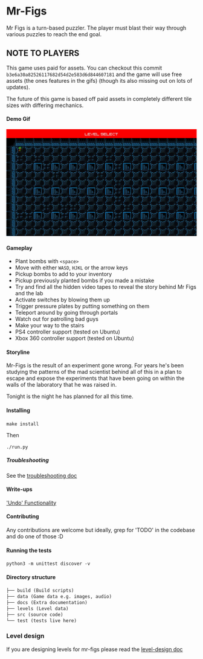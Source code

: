 # Mr-Figs

Mr Figs is a turn-based puzzler.
The player must blast their way through various puzzles to reach the end goal.

## NOTE TO PLAYERS

This game uses paid for assets. You can checkout this commit `b3e6a30a82526117682d54d2e583d6d844607181`
and the game will use free assets (the ones features in the gifs) (though its also missing out on lots of updates).

The future of this game is based off paid assets in completely different tile sizes with differing mechanics.

#### Demo Gif

![](https://github.com/joereynolds/Mr-Figs/blob/master/figs.gif)

#### Gameplay

- Plant bombs with `<space>`
- Move with either `WASD`, `HJKL` or the arrow keys
- Pickup bombs to add to your inventory
- Pickup previously planted bombs if you made a mistake
- Try and find all the hidden video tapes to reveal the story behind Mr Figs and the lab
- Activate switches by blowing them up
- Trigger pressure plates by putting something on them
- Teleport around by going through portals
- Watch out for patrolling bad guys
- Make your way to the stairs
- PS4 controller support (tested on Ubuntu)
- Xbox 360 controller support (tested on Ubuntu)

#### Storyline

Mr-Figs is the result of an experiment gone wrong. For years he's been studying
the patterns of the mad scientist behind all of this in a plan to escape and
expose the experiments that have been going on within the walls of the
laboratory that he was raised in.

Tonight is the night he has planned for all this time.


#### Installing

```
make install
```

Then

```
./run.py
```

##### Troubleshooting

See the [troubleshooting doc](./docs/troubleshooting.md)

#### Write-ups

['Undo' Functionality](https://joereynoldsaudio.com/2018/06/12/undo-in-pygame.html)

#### Contributing

Any contributions are welcome but ideally, grep for 'TODO'
in the codebase and do one of those :D

#### Running the tests

```
python3 -m unittest discover -v
```

#### Directory structure

```
├── build (Build scripts)
├── data (Game data e.g. images, audio)
├── docs (Extra documentation)
├── levels (Level data)
├── src (source code)
└── test (tests live here)
```

### Level design

If you are designing levels for mr-figs please read the [level-design
doc](./docs/level-design.md)
